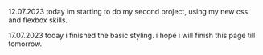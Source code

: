 12.07.2023
today im starting to do my second project, using my new css and flexbox skills.

17.07.2023
today i finished the basic styling. i hope i will finish this page till tomorrow.